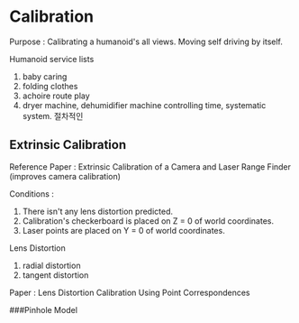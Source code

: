 # Calibration

Purpose : Calibrating a humanoid's all views. 
Moving self driving by itself.


Humanoid service lists
1) baby caring
2) folding clothes
3) achoire route play
4) dryer machine, dehumidifier machine controlling time, systematic system. 절차적인


## Extrinsic Calibration
Reference Paper : Extrinsic Calibration of a Camera and Laser
Range Finder (improves camera calibration) 

Conditions :
1. There isn't any lens distortion predicted. 
2. Calibration's checkerboard is placed on Z = 0 of world coordinates. 
3. Laser points are placed on Y = 0 of world coordinates.


Lens Distortion
1. radial distortion
2. tangent distortion

Paper : Lens Distortion Calibration Using Point Correspondences 

###Pinhole Model
  
